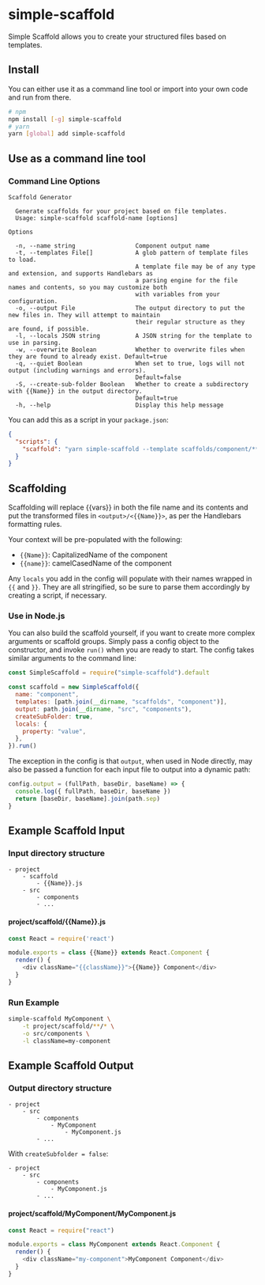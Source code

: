 # simple-scaffold

Simple Scaffold allows you to create your structured files based on templates.

## Install

You can either use it as a command line tool or import into your own code and run from there.

```bash
# npm
npm install [-g] simple-scaffold
# yarn
yarn [global] add simple-scaffold
```

## Use as a command line tool

### Command Line Options

```plaintext
Scaffold Generator

  Generate scaffolds for your project based on file templates.
  Usage: simple-scaffold scaffold-name [options]

Options

  -n, --name string                 Component output name                                                         
  -t, --templates File[]            A glob pattern of template files to load.                                     
                                    A template file may be of any type and extension, and supports Handlebars as  
                                    a parsing engine for the file names and contents, so you may customize both   
                                    with variables from your configuration.                                       
  -o, --output File                 The output directory to put the new files in. They will attempt to maintain   
                                    their regular structure as they are found, if possible.                       
  -l, --locals JSON string          A JSON string for the template to use in parsing.                             
  -w, --overwrite Boolean           Whether to overwrite files when they are found to already exist. Default=true 
  -q, --quiet Boolean               When set to true, logs will not output (including warnings and errors).       
                                    Default=false                                                                 
  -S, --create-sub-folder Boolean   Whether to create a subdirectory with {{Name}} in the output directory.       
                                    Default=true                                                                  
  -h, --help                        Display this help message      
```

You can add this as a script in your `package.json`:

```json
{
  "scripts": {
    "scaffold": "yarn simple-scaffold --template scaffolds/component/**/* --output src/components --locals myProp=\"propname\",myVal=123"
  }
}
```

## Scaffolding

Scaffolding will replace {{vars}} in both the file name and its contents and put the transformed files
in `<output>/<{{Name}}>`, as per the Handlebars formatting rules.

Your context will be pre-populated with the following:

- `{{Name}}`: CapitalizedName of the component
- `{{name}}`: camelCasedName of the component

Any `locals` you add in the config will populate with their names wrapped in `{{` and `}}`.
They are all stringified, so be sure to parse them accordingly by creating a script, if necessary.

### Use in Node.js

You can also build the scaffold yourself, if you want to create more complex arguments or scaffold groups.
Simply pass a config object to the constructor, and invoke `run()` when you are ready to start.
The config takes similar arguments to the command line:

```javascript
const SimpleScaffold = require("simple-scaffold").default

const scaffold = new SimpleScaffold({
  name: "component",
  templates: [path.join(__dirname, "scaffolds", "component")],
  output: path.join(__dirname, "src", "components"),
  createSubFolder: true,
  locals: {
    property: "value",
  },
}).run()
```

The exception in the config is that `output`, when used in Node directly, may also be passed a
function for each input file to output into a dynamic path:

```javascript
config.output = (fullPath, baseDir, baseName) => {
  console.log({ fullPath, baseDir, baseName })
  return [baseDir, baseName].join(path.sep)
}
```

## Example Scaffold Input

### Input directory structure

```plaintext
- project
    - scaffold
        - {{Name}}.js
    - src
        - components
        - ...
```

#### project/scaffold/{{Name}}.js

```js
const React = require('react')

module.exports = class {{Name}} extends React.Component {
  render() {
    <div className="{{className}}">{{Name}} Component</div>
  }
}
```

### Run Example

```bash
simple-scaffold MyComponent \
    -t project/scaffold/**/* \
    -o src/components \
    -l className=my-component
```

## Example Scaffold Output

### Output directory structure

```plaintext
- project
    - src
        - components
            - MyComponent
                - MyComponent.js
        - ...
```

With `createSubfolder = false`:

```plaintext
- project
    - src
        - components
            - MyComponent.js
        - ...
```

#### project/scaffold/MyComponent/MyComponent.js

```js
const React = require("react")

module.exports = class MyComponent extends React.Component {
  render() {
    <div className="my-component">MyComponent Component</div>
  }
}
```
